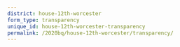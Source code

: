 ```yaml
---
district: house-12th-worcester
form_type: transparency
unique_id: house-12th-worcester-transparency
permalink: /2020bq/house-12th-worcester/transparency/
---
```

